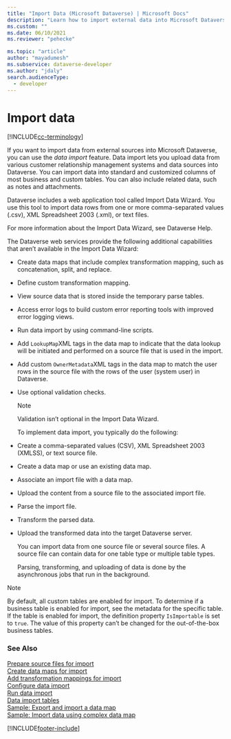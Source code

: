 ```yaml
---
title: "Import Data (Microsoft Dataverse) | Microsoft Docs" 
description: "Learn how to import external data into Microsoft Dataverse. Data import lets you upload data from various customer relationship management systems and data sources into Dataverse." 
ms.custom: ""
ms.date: 06/10/2021
ms.reviewer: "pehecke"

ms.topic: "article"
author: "mayadumesh" 
ms.subservice: dataverse-developer
ms.author: "jdaly"
search.audienceType: 
  - developer
---
```


# Import data

[!INCLUDE[cc-terminology](includes/cc-terminology.md)]

If you want to import data from external sources into Microsoft Dataverse, you can use the *data import* feature. Data import lets you upload data from various customer relationship management systems and data sources into Dataverse. You can import data into standard and customized columns of most business and custom tables. You can also include related data, such as notes and attachments.  
  
Dataverse includes a web application tool called Import Data Wizard. You use this tool to import data rows from one or more comma-separated values (.csv), XML Spreadsheet 2003 (.xml), or text files.  
  
 For more information about the Import Data Wizard, see Dataverse Help.  
  
 The Dataverse web services provide the following additional capabilities that aren’t available in the Import Data Wizard:  
  
- Create data maps that include complex transformation mapping, such as concatenation, split, and replace.  
  
- Define custom transformation mapping.  
  
- View source data that is stored inside the temporary parse tables.  
  
- Access error logs to build custom error reporting tools with improved error logging views.  
  
- Run data import by using command-line scripts.  
  
- Add `LookupMap`XML tags in the data map to indicate that the data lookup will be initiated and performed on a source file that is used in the import.  
  
- Add custom `OwnerMetadata`XML tags in the data map to match the user rows in the source file with the rows of the user (system user) in Dataverse.  
  
- Use optional validation checks.  
  
  > [!NOTE]
  >  Validation isn’t optional in the Import Data Wizard.  
  
  To implement data import, you typically do the following:  
  
- Create a comma-separated values (CSV), XML Spreadsheet 2003 (XMLSS), or text source file.  
  
- Create a data map or use an existing data map.  
  
- Associate an import file with a data map.  
  
- Upload the content from a source file to the associated import file.  
  
- Parse the import file.  
  
- Transform the parsed data.  
  
- Upload the transformed data into the target Dataverse server.  
  
  You can import data from one source file or several source files. A source file can contain data for one table type or multiple table types.  
  
  Parsing, transforming, and uploading of data is done by the asynchronous jobs that run in the background.  
  
> [!NOTE]
>  By default, all custom tables are enabled for import. To determine if a business table is enabled for import, see the metadata for the specific table. If the table is enabled for import, the definition property `IsImportable` is set to `true`. The value of this property can’t be changed for the out-of-the-box business tables. <!--[!INCLUDE[metadata_browser](../includes/metadata-browser.md)]-->  


### See Also

[Prepare source files for import](prepare-source-files-import.md)<br />
[Create data maps for import](create-data-maps-for-import.md)<br />
[Add transformation mappings for import](add-transformation-mappings-import.md)<br />
[Configure data import](configure-data-import.md)<br />
[Run data import](run-data-import.md)<br />
[Data import tables](data-import-entities.md)<br />
[Sample: Export and import a data map](org-service/samples/export-import-data-map.md)<br />
[Sample: Import data using complex data map](org-service/samples/import-data-complex-data-map.md)<br />

[!INCLUDE[footer-include](../../includes/footer-banner.md)]
